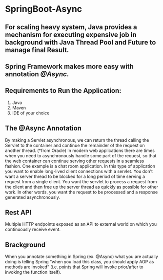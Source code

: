 # SpringBoot-Async

## For scaling heavy system, Java provides a mechanism for executing expensive job in background with Java Thread Pool and Future to manage final Result. 

## Spring Framework makes more easy with annotation <i>@Async</i>. 

## Requirements to Run the Application:
1. Java
2. Maven
3. IDE of your choice

## The @Async Annotation
By making a Servlet asynchronous, we can return the thread calling the Servlet to the container and continue the remainder of the request on another thread. 
      (*from Oracle) In modern web applications there are times when you need to asynchronously handle some part of the request, so that the web container can continue serving other requests in a seamless fashion. One example is a chat room application. In this type of application you want to enable long-lived client connections with a servlet. You don't want a server thread to be blocked for a long period of time serving a request from a single client. You want the servlet to process a request from the client and then free up the server thread as quickly as possible for other work. In other words, you want the request to be processed and a response generated asynchronously. 

## Rest API 
Multiple HTTP endpoints exposed as an API to external world on which you continuously receive event. 

## Brackground
When you annotate something in Spring (ex. @Async) what you are actually doing is telling Spring “when you load this class, you should apply AOP as methods are invoked” (i.e. points that Spring will invoke prior/after to invoking the function itself).
